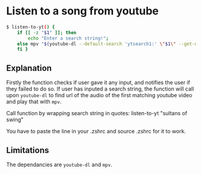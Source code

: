 # Listen to a song from youtube
```bash
$ listen-to-yt() { 
    if [[ -z "$1" ]]; then 
        echo "Enter a search string!";
    else mpv "$(youtube-dl --default-search 'ytsearch1:' \"$1\" --get-url | tail -1)";
    fi }
```
## Explanation

Firstly the function checks if user gave it any input, and notifies the user if they failed to do so.
If user has inputed a search string, the function will call upon `youtube-dl` to find url of the audio of the first matching youtube video and play that with `mpv`.

Call function by wrapping search string in quotes:
listen-to-yt "sultans of swing"

You have to paste the line in your .zshrc and source .zshrc for it to work.

## Limitations

The dependancies are `youtube-dl` and `mpv`.